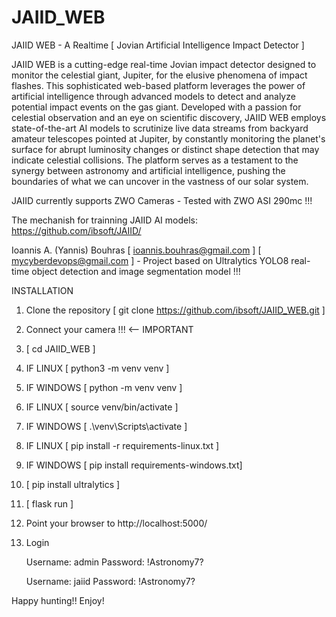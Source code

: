 # JAIID_WEB
JAIID WEB - A Realtime [ Jovian Artificial Intelligence Impact Detector ]

JAIID WEB is a cutting-edge real-time Jovian impact detector designed to monitor the celestial giant, Jupiter, for the elusive phenomena of impact flashes. This sophisticated web-based platform leverages the power of artificial intelligence through advanced models to detect and analyze potential impact events on the gas giant. Developed with a passion for celestial observation and an eye on scientific discovery, JAIID WEB employs state-of-the-art AI models to scrutinize live data streams from backyard amateur telescopes pointed at Jupiter, by constantly monitoring the planet's surface for abrupt luminosity changes or distinct shape detection that may indicate celestial collisions. The platform serves as a testament to the synergy between astronomy and artificial intelligence, pushing the boundaries of what we can uncover in the vastness of our solar system.


JAIID currently supports ZWO Cameras - Tested with ZWO ASI 290mc !!!


The mechanish for trainning JAIID AI models: https://github.com/ibsoft/JAIID/

Ioannis A. (Yannis) Bouhras [ ioannis.bouhras@gmail.com ] [ mycyberdevops@gmail.com ] - Project based on Ultralytics YOLO8 real-time object detection and image segmentation model !!!

INSTALLATION



1. Clone the repository [ git clone https://github.com/ibsoft/JAIID_WEB.git ]
2. Connect your camera !!! <-- IMPORTANT
3. [ cd JAIID_WEB ]
4. IF LINUX [ python3 -m venv venv ]
5. IF WINDOWS [ python -m venv venv ]
6. IF LINUX [ source venv/bin/activate ]
7. IF WINDOWS [ .\venv\Scripts\activate ]
8. IF LINUX [ pip install -r requirements-linux.txt ]
9. IF WINDOWS [ pip install requirements-windows.txt]
10. [ pip install ultralytics ]
11. [ flask run ]
12. Point your browser to http://localhost:5000/
13. Login

    Username: admin
    Password: !Astronomy7?

    Username: jaiid
    Password: !Astronomy7?

Happy hunting!! Enjoy!
